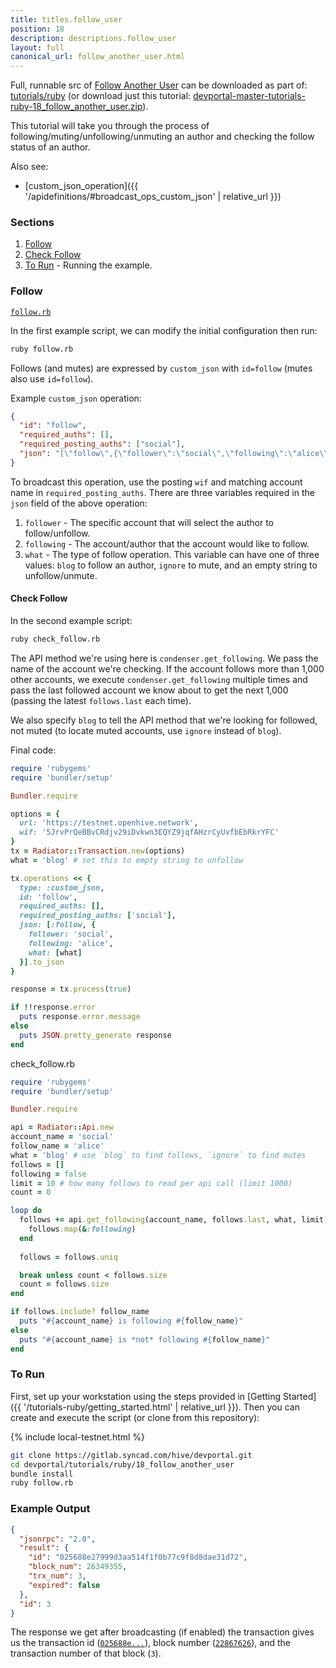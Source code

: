 ```yaml
---
title: titles.follow_user
position: 18
description: descriptions.follow_user
layout: full
canonical_url: follow_another_user.html
---
```

Full, runnable src of [Follow Another User](https://gitlab.syncad.com/hive/devportal/-/tree/master/tutorials/ruby/18_follow_another_user) can be downloaded as part of: [tutorials/ruby](https://gitlab.syncad.com/hive/devportal/-/tree/master/tutorials/ruby) (or download just this tutorial: [devportal-master-tutorials-ruby-18_follow_another_user.zip](https://gitlab.syncad.com/hive/devportal/-/archive/master/devportal-master.zip?path=tutorials/ruby/18_follow_another_user)).

This tutorial will take you through the process of following/muting/unfollowing/unmuting an author and checking the follow status of an author.

Also see:
* [custom_json_operation]({{ '/apidefinitions/#broadcast_ops_custom_json' | relative_url }})

### Sections

1. [Follow](#follow)
1. [Check Follow](#check-follow)
1. [To Run](#to-run) - Running the example.

### Follow

[`follow.rb`](https://gitlab.syncad.com/hive/devportal/-/blob/master/tutorials/ruby/18_follow_another_user/follow.rb)

In the first example script, we can modify the initial configuration then run:

```bash
ruby follow.rb
```

Follows (and mutes) are expressed by `custom_json` with `id=follow` (mutes also use `id=follow`).

Example `custom_json` operation:

```json
{
  "id": "follow",
  "required_auths": [],
  "required_posting_auths": ["social"],
  "json": "[\"follow\",{\"follower\":\"social\",\"following\":\"alice\",\"what\":[\"blog\"]}]"
}
```

To broadcast this operation, use the posting `wif` and matching account name in `required_posting_auths`.  There are three variables required in the `json` field of the above operation:

1. `follower` - The specific account that will select the author to follow/unfollow.
2. `following` - The account/author that the account would like to follow.
3. `what` - The type of follow operation.  This variable can have one of three values: `blog` to follow an author, `ignore` to mute, and an empty string to unfollow/unmute.

#### Check Follow

In the second example script:

```bash
ruby check_follow.rb
```

The API method we're using here is `condenser.get_following`.  We pass the name of the account we're checking.  If the account follows more than 1,000 other accounts, we execute `condenser.get_following` multiple times and pass the last followed account we know about to get the next 1,000 (passing the latest `follows.last` each time).

We also specify `blog` to tell the API method that we're looking for followed, not muted (to locate muted accounts, use `ignore` instead of `blog`).

Final code:

```ruby
require 'rubygems'
require 'bundler/setup'

Bundler.require

options = {
  url: 'https://testnet.openhive.network',
  wif: '5JrvPrQeBBvCRdjv29iDvkwn3EQYZ9jqfAHzrCyUvfbEbRkrYFC'
}
tx = Radiator::Transaction.new(options)
what = 'blog' # set this to empty string to unfollow

tx.operations << {
  type: :custom_json,
  id: 'follow',
  required_auths: [],
  required_posting_auths: ['social'],
  json: [:follow, {
    follower: 'social',
    following: 'alice',
    what: [what]
  }].to_json
}

response = tx.process(true)

if !!response.error
  puts response.error.message
else
  puts JSON.pretty_generate response
end

```

check_follow.rb

```ruby
require 'rubygems'
require 'bundler/setup'

Bundler.require

api = Radiator::Api.new
account_name = 'social'
follow_name = 'alice'
what = 'blog' # use `blog` to find follows, `ignore` to find mutes
follows = []
following = false
limit = 10 # how many follows to read per api call (limit 1000)
count = 0

loop do
  follows += api.get_following(account_name, follows.last, what, limit) do |follows|
    follows.map(&:following)
  end
  
  follows = follows.uniq

  break unless count < follows.size
  count = follows.size
end

if follows.include? follow_name
  puts "#{account_name} is following #{follow_name}"
else
  puts "#{account_name} is *not* following #{follow_name}"
end

```

### To Run

First, set up your workstation using the steps provided in [Getting Started]({{ '/tutorials-ruby/getting_started.html' | relative_url }}).  Then you can create and execute the script (or clone from this repository):

{% include local-testnet.html %}

```bash
git clone https://gitlab.syncad.com/hive/devportal.git
cd devportal/tutorials/ruby/18_follow_another_user
bundle install
ruby follow.rb
```

### Example Output

```json
{
  "jsonrpc": "2.0",
  "result": {
    "id": "025688e27999d3aa514f1f0b77c9f8d8dae31d72",
    "block_num": 26349355,
    "trx_num": 3,
    "expired": false
  },
  "id": 3
}
```

The response we get after broadcasting (if enabled) the transaction gives us the transaction id ([`025688e...`](https://hiveblocks.com/tx/025688e27999d3aa514f1f0b77c9f8d8dae31d72)), block number ([`22867626`](https://hiveblocks.com/b/26349355)), and the transaction number of that block (`3`).
